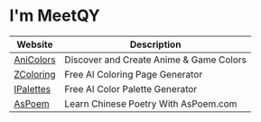 # I'm MeetQY

| Website | Description |
|---------|-------------|
| [AniColors](https://anicolors.com) | Discover and Create Anime & Game Colors |
| [ZColoring](https://zcoloring.com) | Free AI Coloring Page Generator |
| [IPalettes](https://ipalettes.com) | Free AI Color Palette Generator |
| [AsPoem](https://aspoem.com) | Learn Chinese Poetry With AsPoem.com |

